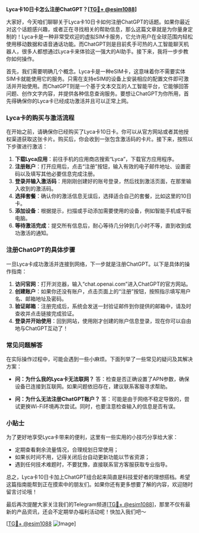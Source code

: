 **Lyca卡10日卡怎么注册ChatGPT？[[TG💪+ @esim1088](https://t.me/s/esim1088)]**

大家好，今天咱们聊聊关于Lyca卡10日卡如何注册ChatGPT的话题。如果你最近对这个话题感兴趣，或者正在寻找相关的帮助信息，那么这篇文章就是为你量身定制的！Lyca卡是一种非常受欢迎的虚拟SIM卡服务，它允许用户在全球范围内轻松使用移动数据和语音通话功能。而ChatGPT则是目前炙手可热的人工智能聊天机器人，很多人都想通过Lyca卡来体验这一强大的AI助手。接下来，我将一步步教你如何操作。

首先，我们需要明确几个概念。Lyca卡是一种eSIM卡，这意味着你不需要实体SIM卡就能使用它的服务。只需在支持eSIM的设备上安装相应的配置文件即可激活并开始使用。而ChatGPT则是一个基于文本交互的人工智能平台，它能够回答问题、创作文字内容，并提供各种信息查询服务。要想让ChatGPT为你所用，首先得确保你的Lyca卡已经成功激活并且可以正常上网。

### Lyca卡的购买与激活流程

在开始之前，请确保你已经购买了Lyca卡10日卡。你可以从官方网站或者其他授权渠道获取这张卡片。购买后，你会收到一张包含激活码的卡片。接下来，按照以下步骤进行激活：

1. **下载Lyca应用**：前往手机的应用商店搜索“Lyca”，下载官方应用程序。
2. **注册账户**：打开应用后，点击“注册”按钮，输入有效的电子邮件地址、设置密码以及填写其他必要信息完成注册。
3. **登录并输入激活码**：用刚刚创建好的账号登录，然后找到激活页面，在那里输入收到的激活码。
4. **选择套餐**：确认你的激活信息无误后，选择适合自己的套餐，比如这里的10日卡。
5. **添加设备**：根据提示，扫描或手动添加需要使用的设备，例如智能手机或平板电脑。
6. **等待激活完成**：提交所有信息后，耐心等待几分钟到几小时不等，直到收到成功激活的通知。

### 注册ChatGPT的具体步骤

一旦Lyca卡成功激活并连接到网络，下一步就是注册ChatGPT。以下是具体的操作指南：

1. **访问官网**：打开浏览器，输入“chat.openai.com”进入ChatGPT的官方网站。
2. **创建账户**：如果你还没有账户，点击页面上的“注册”按钮，按照指示填写用户名、邮箱地址及密码。
3. **验证邮箱**：注册完成后，系统会发送一封验证邮件到你提供的邮箱中，请及时查收并点击链接完成验证。
4. **登录并开始使用**：回到网站，使用刚才创建的账户信息登录，现在你可以自由地与ChatGPT互动了！

### 常见问题解答

在实际操作过程中，可能会遇到一些小麻烦。下面列举了一些常见的疑问及其解决方案：

- **问：为什么我的Lyca卡无法联网？**
  答：检查是否正确设置了APN参数，确保设备已连接到互联网。如果问题依旧存在，建议联系客服寻求帮助。
  
- **问：为什么无法注册ChatGPT账户？**
  答：可能是由于网络不稳定导致的，尝试更换Wi-Fi环境再次尝试。同时，也要注意检查输入的信息是否有误。

### 小贴士

为了更好地享受Lyca卡带来的便利，这里有一些实用的小技巧分享给大家：
- 定期查看剩余流量情况，合理规划日常使用；
- 如果长时间不用，记得关闭后台自动更新功能以节省资源；
- 遇到任何技术难题时，不要犹豫，直接联系官方客服获取专业指导。

总之，Lyca卡10日卡加上ChatGPT组合起来简直是科技爱好者的理想搭档。希望这篇指南能帮到正在摸索中的朋友们。如果你还有更多想要了解的内容，欢迎随时留言讨论哦！

最后再次提醒大家关注我们的Telegram频道[[TG💪+ @esim1088](https://t.me/s/esim1088)]，那里不仅有最新的产品资讯，还会不定期举办福利活动呢！快加入我们吧～

[[TG💪+ @esim1088](https://t.me/s/esim1088) ![Image](https://i.postimg.cc/4NQfJmqS/Snipaste-2025-05-13-00-14-12.png)]